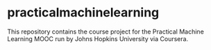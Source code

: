 # practicalmachinelearning

This repository contains the course project for the Practical Machine Learning MOOC run by Johns Hopkins University via Coursera.
